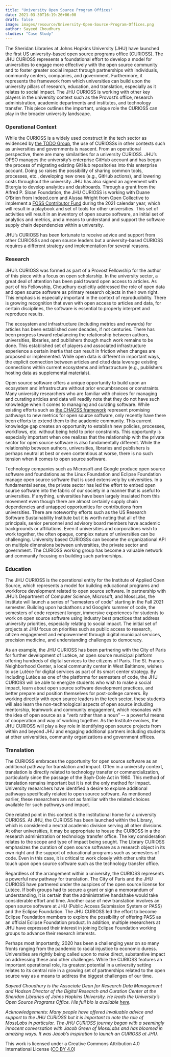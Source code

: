 ```yaml
---
title: "University Open Source Program Offices"
date: 2021-03-30T16:19:26+06:00
draft: false
image: images/resource/University-Open-Source-Program-Offices.png
author: Sayeed Choudhury
studies: "Case Study"
---
```



The Sheridan Libraries at Johns Hopkins University (JHU) have launched the first US university-based open source programs office (CURIOSS). The JHU CURIOSS represents a foundational effort to develop a model for universities to engage more effectively with the open source community and to foster greater social impact through partnerships with individuals, community centers, companies, and government. Furthermore, it represents the framework from which universities can build upon the university pillars of research, education, and translation, especially as it relates to social impact. The JHU CURIOSS is working with other key players in the university context such as the Provost’s office, research administration, academic departments and institutes, and technology transfer. This piece outlines the important, unique role the CURIOSS can play in the broader university landscape.


### Operational Context

While the CURIOSS is a widely used construct in the tech sector as evidenced by [the TODO Group](https://todogroup.org/), the use of CURIOSSs in other contexts such as universities and governments is nascent. From an operational perspective, there are many similarities for a university CURIOSS. JHU’s OPSO manages the university’s enterprise GitHub account and has begun the process of migrating existing GitHub repositories into this enterprise account. Doing so raises the possibility of sharing common tools, processes, etc., developing new ones (e.g., GitHub actions), and lowering costs throughout the university. JHU has also signed an agreement with Bitergia to develop analytics and dashboards. Through a grant from the Alfred P. Sloan Foundation, the JHU CURIOSS is working with Duane O’Brien from Indeed.com and Alyssa Wright from Open Collective to implement a [FOSS Contributor Fund](https://engineering.indeedblog.com/blog/2019/11/foss-fund-adopters/) during the 2021 calendar year, which will result in a playbook and set of tools for other universities. This set of activities will result in an inventory of open source software, an initial set of analytics and metrics, and a means to understand and support the software supply chain dependencies within a university. 

JHU’s CURIOSS has been fortunate to receive advice and support from other CURIOSSs and open source leaders but a university-based CURIOSS requires a different strategy and implementation for several reasons. 


### Research

JHU’s CURIOSS was formed as part of a Provost Fellowship for the author of this piece with a focus on open scholarship. In the university sector, a great deal of attention has been paid toward open access to articles. As part of his Fellowship, Choudhury explicitly addressed the role of open data and open source software as primary research objects in their own right. This emphasis is especially important in the context of reproducibility. There is growing recognition that even with open access to articles and data, for certain disciplines, the software is essential to properly interpret and reproduce results. 

The ecosystem and infrastructure (including metrics and rewards) for articles has been established over decades, if not centuries. There has been progress toward rebalancing the relationship between authors, universities, libraries, and publishers though much work remains to be done. This established set of players and associated infrastructure experience a certain inertia that can result in friction when changes are proposed or implemented. While open data is different in important ways, the explicit connection between articles and cited data leverage existing connections within current ecosystems and infrastructure (e.g., publishers hosting data as supplemental materials). 

Open source software offers a unique opportunity to build upon an ecosystem and infrastructure without prior encumbrances or constraints. Many university researchers who are familiar with choices for managing and curating articles and data will readily note that they do not have such knowledge when it comes to managing and curating software. While existing efforts such as [the CHAOSS framework](https://chaoss.community) represent promising pathways to new metrics for open source software, only recently have there been efforts to extend them to the academic community. This current knowledge gap creates an opportunity to establish new policies, processes, workflows, etc. without being held to prior constraints. This opportunity is especially important when one realizes that the relationship with the private sector for open source software is also fundamentally different. While the relationship between authors, universities, libraries and publishers is perhaps neutral at best or even contentious at worse, there is no such tension when it comes to open source software. 

Technology companies such as Microsoft and Google produce open source software and foundations as the Linux Foundation and Eclipse Foundation manage open source software that is used extensively by universities. In a fundamental sense, the private sector has led the effort to embed open source software into the fabric of our society in a manner that is useful to universities. If anything, universities have been largely insulated from this movement even though there are almost certainly supply chain dependencies and untapped opportunities for contributions from universities. There are noteworthy efforts such as the US Research Software Sustainability Institute but it is worth noting that all of the principals, senior personnel and advisory board members have academic backgrounds or affiliations. Even if universities and corporations wish to work together, the often opaque, complex nature of universities can be challenging. University based CURIOSSs can become the organizational API on multiple dimensions between universities, the private sector and government. The CURIOSS working group has become a valuable network and community focusing on building such partnerships. 


### Education

The JHU CURIOSS is the operational entity for the Institute of Applied Open Source, which represents a model for building educational programs and workforce development related to open source software. In partnership with JHU’s Department of Computer Science, Microsoft, and MossLabs, the Institute will launch a series of “semesters of code” starting in the Fall 2021 semester. Building upon hackathons and Google’s summer of code, the semesters of code represent longer, immersive experiences for students to work on open source software using industry best practices that address university priorities, especially relating to social impact. The initial set of projects at JHU focus on priorities such as public access to research, citizen engagement and empowerment through digital municipal services, precision medicine, and understanding challenges to democracy. 

As an example, the JHU CURIOSS has been partnering with the City of Paris for further development of Lutèce, an open source municipal platform offering hundreds of digital services to the citizens of Paris. The St. Francis Neighborhood Center, a local community center in West Baltimore, wishes to use Lutèce for digital services as part of its smart center strategy. By including Lutèce as one of the platforms for semesters of code, the JHU CURIOSS will be able to energize students who wish to make a social impact, learn about open source software development practices, and better prepare and position themselves for post-college careers. By working directly with open source leaders in the tech sector, these students will also learn the non-technological aspects of open source including mentorship, teamwork and community engagement, which resonates with the idea of open source as a “verb rather than a noun” -- a powerful means of cooperation and way of working together. As the Institute evolves, the JHU CURIOSS will play a key role in identifying open source projects from within and beyond JHU and engaging additional partners including students at other universities, community organizations and government offices. 


### Translation

The CURIOSS embraces the opportunity for open source software as an additional pathway for translation and impact. Often in a university context, translation is directly related to technology transfer or commercialization, particularly since the passage of the Bayh-Dole Act in 1980. This method of translation remains important but it is not the only method for impact. University researchers have identified a desire to explore additional pathways specifically related to open source software. As mentioned earlier, these researchers are not as familiar with the related choices available for such pathways and impact. 

One related point in this context is the institutional home for a university CURIOSS. At JHU, the CURIOSS has been launched within the Library, which is considered a neutral academic division serving all other divisions. At other universities, it may be appropriate to house the CURIOSS in a the research administration or technology transfer office. The key consideration relates to the scope and type of impact being sought. The Library CURIOSS emphasizes the curation of open source software as a research object in its own right and the support of educational programs such as semesters of code. Even in this case, it is critical to work closely with other units that touch upon open source software such as the technology transfer office. 

Regardless of the arrangement within a university, the CURIOSS represents a powerful new pathway for translation. The City of Paris and the JHU CURIOSS have partnered under the auspices of the open source license for Lutèce. If both groups had to secure a grant or sign a memorandum of understanding, it is certain that the administrative handshake would take considerable effort and time. Another case of new translation involves an open source software at JHU (Public Access Submission System or PASS) and the Eclipse Foundation. The JHU CURIOSS led the effort to become Eclipse Foundation members to explore the possibility of offering PASS as an official Eclipse Foundation product. In addition, multiple researchers at JHU have expressed their interest in joining Eclipse Foundation working groups to advance their research interests. 

Perhaps most importantly, 2020 has been a challenging year on so many fronts ranging from the pandemic to racial injustice to economic duress. Universities are rightly being called upon to make direct, substantive impact on addressing these and other challenges. While the CURIOSS features an important operational role, its greatest potential in a university setting relates to its central role in a growing set of partnerships related to the open source way as a means to address the biggest challenges of our time.

_Sayeed Choudhury is the Associate Dean for Research Data Management and Hodson Director of the Digital Research and Curation Center at the Sheridan Libraries of Johns Hopkins University. He leads the University’s Open Source Programs Office. His full bio is available [here](https://members.educause.edu/sayeed-choudhury)._

_Acknowledgements: Many people have offered invaluable advice and support to the JHU CURIOSS but it is important to note the role of MossLabs in particular. The JHU CURIOSS journey began with a seemingly innocent conversation with Jacob Green of MossLabs and has bloomed in amazing ways. It was Jacob’s inspiration to launch an CURIOSS at JHU._

This work is licensed under a Creative Commons Attribution 4.0 International License ([CC BY 4.0](https://creativecommons.org/licenses/by/4.0/))
